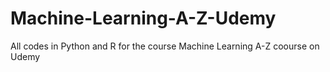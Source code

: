 # Machine-Learning-A-Z-Udemy
 All codes in Python and R for the course Machine Learning A-Z coourse on Udemy

